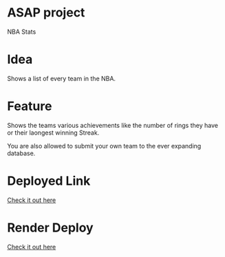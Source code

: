 # ASAP project

NBA Stats

# Idea

Shows a list of every team in the NBA.

# Feature

Shows the teams various achievements like the number of rings they have or their laongest winning Streak.

You are also allowed to submit your own team to the ever expanding database.

# Deployed Link
[Check it out here](https://ash-nba-stats.netlify.app)

# Render Deploy

[Check it out here](https://nba-teams-y83o.onrender.com)

